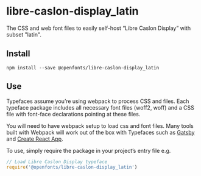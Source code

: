
# libre-caslon-display_latin

The CSS and web font files to easily self-host “Libre Caslon Display” with subset "latin".

## Install

`npm install --save @openfonts/libre-caslon-display_latin`

## Use

Typefaces assume you’re using webpack to process CSS and files. Each typeface
package includes all necessary font files (woff2, woff) and a CSS file with
font-face declarations pointing at these files.

You will need to have webpack setup to load css and font files. Many tools built
with Webpack will work out of the box with Typefaces such as [Gatsby](https://github.com/gatsbyjs/gatsby)
and [Create React App](https://github.com/facebookincubator/create-react-app).

To use, simply require the package in your project’s entry file e.g.

```javascript
// Load Libre Caslon Display typeface
require('@openfonts/libre-caslon-display_latin')
```
